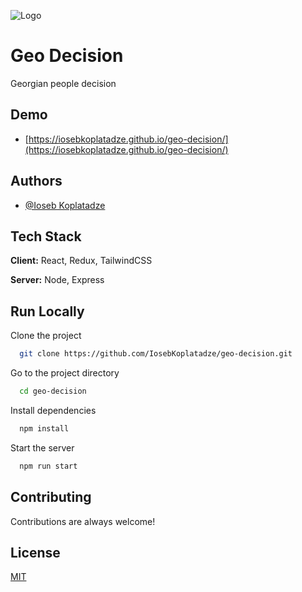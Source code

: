 ![Logo](https://dev-to-uploads.s3.amazonaws.com/uploads/articles/th5xamgrr6se0x5ro4g6.png)

# Geo Decision

Georgian people decision

## Demo

- [https://iosebkoplatadze.github.io/geo-decision/](https://iosebkoplatadze.github.io/geo-decision/)

## Authors

- [@Ioseb Koplatadze](https://github.com/IosebKoplatadze)

## Tech Stack

**Client:** React, Redux, TailwindCSS

**Server:** Node, Express

## Run Locally

Clone the project

```bash
  git clone https://github.com/IosebKoplatadze/geo-decision.git
```

Go to the project directory

```bash
  cd geo-decision
```

Install dependencies

```bash
  npm install
```

Start the server

```bash
  npm run start
```

## Contributing

Contributions are always welcome!

## License

[MIT](https://choosealicense.com/licenses/mit/)
